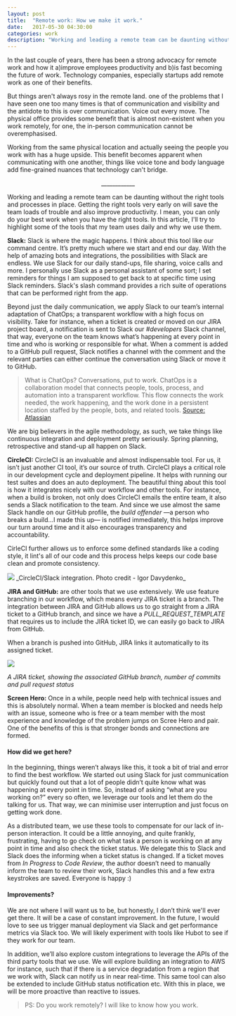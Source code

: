 ```yaml
---
layout: post
title:  "Remote work: How we make it work."
date:   2017-05-30 04:30:00
categories: work
description: "Working and leading a remote team can be daunting without the right tools and processes in place. Getting the right tools very early on will save you loads of trouble and your productivity will shoot through the roof."
---
```

In the last couple of years, there has been a strong advocacy for remote work and how it a)improve employees productivity and b)is fast becoming the future of work. Technology companies, especially startups add remote work as one of their benefits. 

But things aren't always rosy in the remote land. one of the problems that I have seen one too many times is that of communication and visibility and the antidote to this is over communication. Voice out every move. The physical office provides some benefit that is almost non-existent when you work remotely, for one, the in-person communication cannot be overemphasised.

Working from the same physical location and actually seeing the people you work with has a huge upside. This benefit becomes apparent when communicating with one another, things like voice tone and body language add fine-grained nuances that technology can't bridge. 

<center>____________</center> 

Working and leading a remote team can be daunting without the right tools and processes in place. Getting the right tools very early on will save the team loads of trouble and also improve productivity. I mean, you can only do your best work when you have the right tools. In this article, I'll try to highlight some of the tools that my team uses daily and why we use them.
 
**Slack:** Slack is where the magic happens. I think about this tool like our command centre. It’s pretty much where we start and end our day. With the help of amazing bots and integrations, the possibilities with Slack are endless.  We use Slack for our daily stand-ups, file sharing, voice calls and more. I personally use Slack as a personal assistant of some sort; I set reminders for things I am supposed to get back to at specific time using Slack reminders. Slack's slash command provides a rich suite of operations that can be performed right from the app. 
 
Beyond just the daily communication, we apply Slack to our team’s internal adaptation of ChatOps; a transparent workflow with a high focus on visibility. Take for instance, when a ticket is created or moved on our JIRA project board, a notification is sent to Slack our *#developers* Slack channel, that way, everyone on the team knows what’s happening at every point in time and who is working or responsible for what. When a comment is added to a GitHub pull request, Slack notifies a channel with the comment and the relevant parties can either continue the conversation using Slack or move it to GitHub.
 
> What is ChatOps? Conversations, put to work. ChatOps is a collaboration model that connects people, tools, process, and automation into a transparent workflow. This flow connects the work needed, the work happening, and the work done in a persistent location staffed by the people, bots, and related tools. [Source: Atlassian](https://www.atlassian.com/blog/software-teams/what-is-chatops-adoption-guide) 

We are big believers in the agile methodology, as such, we take things like continuous integration and deployment pretty seriously. Spring planning, retrospective and stand-up all happen on Slack. 

**CircleCI:** CircleCI is an invaluable and almost indispensable tool. For us, it isn’t just another CI tool, it’s our source of truth. CircleCI plays a critical role in our development cycle and deployment pipeline. It helps with running our test suites and does an auto deployment. The beautiful thing about this tool is how it integrates nicely with our workflow and other tools. For instance, when a build is broken, not only does CircleCI emails the entire team, it also sends a Slack notification to the team. And since we use almost the same Slack handle on our GitHub profile, the *build offender* &mdash;a person who breaks a build...I made this up&mdash; is notified immediately, this helps improve our turn around time and it also encourages transparency and accountability. 

CirleCI further allows us to enforce some defined standards like a coding style, it lint's all of our code and this process helps keeps our code base clean and promote consistency. 

<img src="{{ site.url }}/assets/article_images/slack/circleci-slack.png"/>
_CircleCI/Slack integration. Photo credit - Igor Davydenko_

**JIRA and GitHub:** are other tools that we use extensively. We use feature branching in our workflow, which means every JIRA ticket is a branch. The integration between JIRA and GitHub allows us to go straight from a JIRA ticket to a GitHub branch, and since we have a *PULL_REQUEST_TEMPLATE* that requires us to include the JIRA ticket ID, we can easily go back to JIRA from GitHub. 

When a branch is pushed into GitHub, JIRA links it automatically to its assigned ticket. 

<img src="{{ site.url }}/assets/article_images/slack/jira.png"/>

_A JIRA ticket, showing the associated GitHub branch, number of commits and pull request status_

**Screen Hero:** Once in a while, people need help with technical issues and this is absolutely normal. When a team member is blocked and needs help with an issue, someone who is free or a team member with the most experience and knowledge of the problem jumps on Scree Hero and pair. One of the benefits of this is that stronger bonds and connections are formed.

#### How did we get here?
In the beginning, things weren’t always like this, it took a bit of trial and error to find the best workflow. We started out using Slack for just communication but quickly found out that a lot of people didn’t quite know what was happening at every point in time. So, instead of asking “what are you working on?” every so often, we leverage our tools and let them do the talking for us. That way, we can minimise user interruption and just focus on getting work done. 
 
As a distributed team, we use these tools to compensate for our lack of in-person interaction. It could be a little annoying, and quite frankly, frustrating, having to go check on what task a person is working on at any point in time and also check the ticket status. We delegate this to Slack and Slack does the informing when a ticket status is changed. If a ticket moves from _In Progress_ to _Code Review_, the author doesn’t need to manually inform the team to review their work, Slack handles this and a few extra keystrokes are saved. Everyone is happy :)
 
#### Improvements?
We are not where I will want us to be, but honestly, I don’t think we'll ever get there. It will be a case of constant improvement. In the future, I would love to see us trigger manual deployment via Slack and get performance metrics via Slack too. We will likely experiment with tools like Hubot to see if they work for our team.
 
In addition, we’ll also explore custom integrations to leverage the APIs of the third party tools that we use. We will explore building an integration to AWS for instance, such that if there is a service degradation from a region that we work with, Slack can notify us in near real-time. This same tool can also be extended to include GitHub status notification etc. With this in place, we will be more proactive than reactive to issues. 

>PS: Do you work remotely? I will like to know how you work.